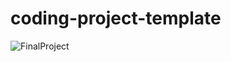 # coding-project-template

![FinalProject](https://user-images.githubusercontent.com/50779398/163435801-ec9c4446-e2f2-421a-ad27-9d2d64272dde.png)
